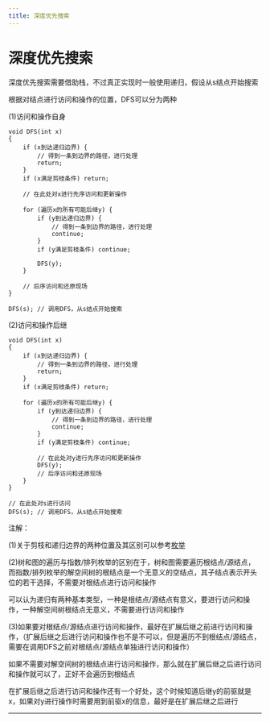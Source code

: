```yaml
---
title: 深度优先搜索
---
```


# 深度优先搜索

<script type="text/javascript" src="/include/head.js"></script>

深度优先搜索需要借助栈，不过真正实现时一般使用递归，假设从s结点开始搜索

根据对结点进行访问和操作的位置，DFS可以分为两种

(1)访问和操作自身

```
void DFS(int x)
{
    if (x到达递归边界) {
        // 得到一条到边界的路径，进行处理
        return;
    }
    if (x满足剪枝条件) return;

    // 在此处对x进行先序访问和更新操作

    for (遍历x的所有可能后继y) {
        if (y到达递归边界) {
            // 得到一条到边界的路径，进行处理
            continue;
        }
        if (y满足剪枝条件) continue;

        DFS(y);
    }

    // 后序访问和还原现场
}

DFS(s); // 调用DFS，从s结点开始搜索
```

(2)访问和操作后继

```
void DFS(int x)
{
    if (x到达递归边界) {
        // 得到一条到边界的路径，进行处理
        return;
    }
    if (x满足剪枝条件) return;

    for (遍历x的所有可能后继y) {
        if (y到达递归边界) {
            // 得到一条到边界的路径，进行处理
            continue;
        }
        if (y满足剪枝条件) continue;

        // 在此处对y进行先序访问和更新操作
        DFS(y);
        // 后序访问和还原现场
    }
}

// 在此处对s进行访问
DFS(s); // 调用DFS，从s结点开始搜索
```

注解：

(1)关于剪枝和递归边界的两种位置及其区别可以参考<a href="https://www.dywan.xyz/note/202103/150003">枚举</a>

(2)树和图的遍历与指数/排列枚举的区别在于，树和图需要遍历根结点/源结点，而指数/排列枚举的解空间树的根结点是一个无意义的空结点，其子结点表示开头位的若干选择，不需要对根结点进行访问和操作

可以认为递归有两种基本类型，一种是根结点/源结点有意义，要进行访问和操作，一种解空间树根结点无意义，不需要进行访问和操作

(3)如果要对根结点/源结点进行访问和操作，最好在扩展后继之前进行访问和操作，（扩展后继之后进行访问和操作也不是不可以，但是遍历不到根结点/源结点，需要在调用DFS之前对根结点/源结点单独进行访问和操作）

如果不需要对解空间树的根结点进行访问和操作，那么就在扩展后继之后进行访问和操作就可以了，正好不会遍历到根结点

在扩展后继之后进行访问和操作还有一个好处，这个时候知道后继y的前驱就是x，如果对y进行操作时需要用到前驱x的信息，最好是在扩展后继之后进行

---

<script type="text/javascript" src="/include/tail.js"></script>
